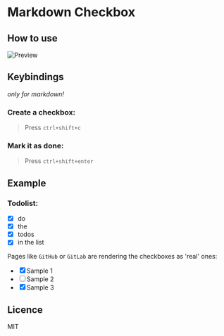 # Markdown Checkbox

## How to use

![Preview](https://raw.githubusercontent.com/PKief/vscode-extension-markdown-checkbox/master/images/preview.gif)

## Keybindings
_only for markdown!_
### Create a checkbox:

> Press `ctrl+shift+c`

### Mark it as done:

> Press `ctrl+shift+enter`

## Example
### Todolist:
* [X] do
* [X] the
* [X] todos
* [X] in the list

Pages like `GitHub` or `GitLab` are rendering the checkboxes as 'real' ones:

- <input type="checkbox" name="sample" value="Sample" id="check1" checked>Sample 1</label>
- <input type="checkbox" name="sample" value="Sample" id="check1">Sample 2</label>
- <input type="checkbox" name="sample" value="Sample" id="check1" checked>Sample 3</label>

## Licence
MIT